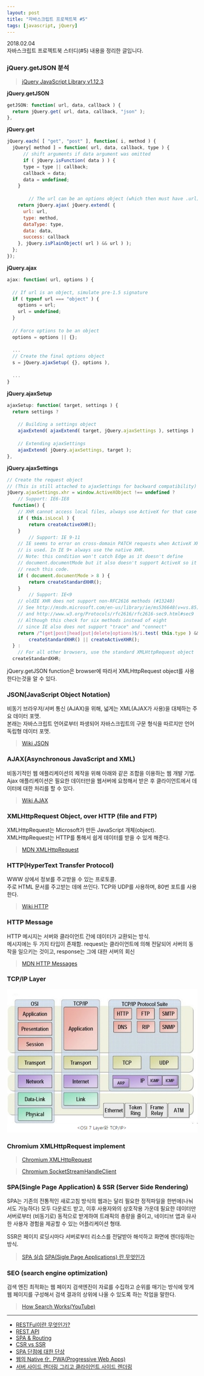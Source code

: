 ```yaml
---
layout: post
title: "자바스크립트 프로젝트북 #5"
tags: [javascript, jQuery]
---
```


2018.02.04  
자바스크립트 프로젝트북 스터디(#5) 내용을 정리한 글입니다.

  
  
  
### jQuery.getJSON 분석
> [jQuery JavaScript Library v1.12.3](https://code.jquery.com/jquery-1.12.3.js)

**jQuery.getJSON**
```js
getJSON: function( url, data, callback ) {
  return jQuery.get( url, data, callback, "json" );
},
```

**jQuery.get**
```js
jQuery.each( [ "get", "post" ], function( i, method ) {
  jQuery[ method ] = function( url, data, callback, type ) {
      // shift arguments if data argument was omitted
      if ( jQuery.isFunction( data ) ) {
      type = type || callback;
      callback = data;
      data = undefined;
    }
  
  		// The url can be an options object (which then must have .url)
    return jQuery.ajax( jQuery.extend( {
      url: url,
      type: method,
      dataType: type,
      data: data,
      success: callback
    }, jQuery.isPlainObject( url ) && url ) );
  };
});
```

**jQuery.ajax**
```js
ajax: function( url, options ) {
  
  // If url is an object, simulate pre-1.5 signature
  if ( typeof url === "object" ) {
    options = url;
    url = undefined;
  }
  
  // Force options to be an object
  options = options || {};
  
  ...
  // Create the final options object
  s = jQuery.ajaxSetup( {}, options ),
  
  ...
}
```

**jQuery.ajaxSetup**
```js
ajaxSetup: function( target, settings ) {
  return settings ?
    
    // Building a settings object
    ajaxExtend( ajaxExtend( target, jQuery.ajaxSettings ), settings ) :
    
    // Extending ajaxSettings
    ajaxExtend( jQuery.ajaxSettings, target );
},
```

**jQuery.ajaxSettings**
```js
// Create the request object
// (This is still attached to ajaxSettings for backward compatibility)
jQuery.ajaxSettings.xhr = window.ActiveXObject !== undefined ?
	// Support: IE6-IE8
  function() {
    // XHR cannot access local files, always use ActiveX for that case
    if ( this.isLocal ) {
    	return createActiveXHR();
    }
        // Support: IE 9-11
    // IE seems to error on cross-domain PATCH requests when ActiveX XHR
    // is used. In IE 9+ always use the native XHR.
    // Note: this condition won't catch Edge as it doesn't define
    // document.documentMode but it also doesn't support ActiveX so it won't
    // reach this code.
    if ( document.documentMode > 8 ) {
    	return createStandardXHR();
    }
        // Support: IE<9
    // oldIE XHR does not support non-RFC2616 methods (#13240)
    // See http://msdn.microsoft.com/en-us/library/ie/ms536648(v=vs.85).aspx
    // and http://www.w3.org/Protocols/rfc2616/rfc2616-sec9.html#sec9
    // Although this check for six methods instead of eight
    // since IE also does not support "trace" and "connect"
    return /^(get|post|head|put|delete|options)$/i.test( this.type ) &&
    	createStandardXHR() || createActiveXHR(); 
  } :
	// For all other browsers, use the standard XMLHttpRequest object
  createStandardXHR;
```

jQuery.getJSON function은 browser에 따라서 XMLHttpRequest object를 사용한다는것을 알 수 있다.

### JSON(JavaScript Object Notation)
비동기 브라우저/서버 통신 (AJAX)을 위해, 넓게는 XML(AJAX가 사용)을 대체하는 주요 데이터 포맷.  
본래는 자바스크립트 언어로부터 파생되어 자바스크립트의 구문 형식을 따르지만 언어 독립형 데이터 포맷.
> [Wiki JSON](https://ko.wikipedia.org/wiki/JSON)

### AJAX(Asynchronous JavaScript and XML)
비동기적인 웹 애플리케이션의 제작을 위해 아래와 같은 조합을 이용하는 웹 개발 기법.  
Ajax 애플리케이션은 필요한 데이터만을 웹서버에 요청해서 받은 후 클라이언트에서 데이터에 대한 처리를 할 수 있다.  
> [Wiki AJAX](https://ko.wikipedia.org/wiki/Ajax)

### XMLHttpRequest Object, over HTTP (file and FTP)
XMLHttpRequest는 Microsoft가 만든 JavaScript 개체(object).  
XMLHttpRequest는 HTTP를 통해서 쉽게 데이터를 받을 수 있게 해준다.  
> [MDN XMLHttpRequest](https://developer.mozilla.org/ko/docs/XMLHttpRequest)

### HTTP(HyperText Transfer Protocol)
WWW 상에서 정보를 주고받을 수 있는 프로토콜.  
주로 HTML 문서를 주고받는 데에 쓰인다. TCP와 UDP를 사용하며, 80번 포트를 사용한다.  
> [Wiki HTTP](https://ko.wikipedia.org/wiki/HTTP)

### HTTP Message
HTTP 메시지는 서버와 클라이언트 간에 데이터가 교환되는 방식.  
메시지에는 두 가지 타입이 존재함. request는 클라이언트에 의해 전달되어 서버의 동작을 일으키는 것이고, response는 그에 대한 서버의 회신  
> [MDN HTTP Messages](https://developer.mozilla.org/ko/docs/Web/HTTP/Messages)

### TCP/IP Layer
![TCP/IP Layer](/assets/img/tcp_layer.png)

### Chromium XMLHttpRequest implement
> [Chromium XMLHttpRequest](https://chromium.googlesource.com/chromium/blink.git/+/99b8c9800ac123eddc3e199088d22569c5294b22/Source/core/xml/XMLHttpRequest.h)

> [Chromium SocketStreamHandleClient](https://chromium.googlesource.com/chromium/blink.git/+/99b8c9800ac123eddc3e199088d22569c5294b22/Source/core/platform/network/SocketStreamHandleClient.h)
    
### SPA(Single Page Application) & SSR (Server Side Rendering)
SPA는 기존의 전통적인 새로고침 방식의 웹과는 달리 필요한 정적파일을 한번에(나눠서도 가능하다) 모두 다운로드 받고, 이후 사용자와의 상호작용 가운데 필요한 데이터만 서버로부터 (비동기로) 동적으로 받게하여 트래픽의 총량을 줄이고, 네이티브 앱과 유사한 사용자 경험을 제공할 수 있는 어플리케이션 형태.

SSR은 페이지 로딩시마다 서버로부터 리소스를 전달받아 해석하고 화면에 렌더링하는 방식.
> [SPA 실습](http://poiemaweb.com/js-spa)
> [SPA(Sigle Page Applications) 란 무엇인가](http://devstory.ibksplatform.com/2017/08/spasigle-page-applications.html)

### SEO (search engine optimization)
검색 엔진 최적화는 웹 페이지 검색엔진이 자료를 수집하고 순위를 매기는 방식에 맞게 웹 페이지를 구성해서 검색 결과의 상위에 나올 수 있도록 하는 작업을 말한다.
> [How Search Works(YouTube)](https://youtu.be/BNHR6IQJGZs)
  
---
- [RESTFul이란 무엇인가?](http://blog.remotty.com/blog/2014/01/28/lets-study-rest/)
- [REST API](http://poiemaweb.com/js-rest-api)
- [SPA & Routing](http://poiemaweb.com/js-spa)
- [CSR vs SSR](https://jongmin92.github.io/2017/06/06/JavaScript/client-side-rendering-vs-server-side-rendering/)
- [SPA 단점에 대한 단상](http://m.mkexdev.net/374)
- [웹의 Native 化, PWA(Progressive Web Apps)](http://m.mkexdev.net/356)
- [서버 사이드 렌더링 그리고 클라이언트 사이드 렌더링](http://asfirstalways.tistory.com/244)
  
  